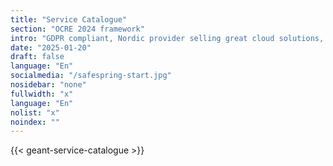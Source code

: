 ```yaml
---
title: "Service Catalogue"
section: "OCRE 2024 framework"
intro: "GDPR compliant, Nordic provider selling great cloud solutions, not data."
date: "2025-01-20"
draft: false
language: "En"
socialmedia: "/safespring-start.jpg"
nosidebar: "none"
fullwidth: "x"
language: "En"
nolist: "x"
noindex: ""
---
```


{{< geant-service-catalogue >}}
